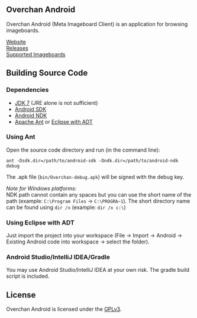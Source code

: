 ## Overchan Android

Overchan Android (Meta Imageboard Client) is an application for browsing imageboards.

[Website](http://miku-nyan.github.io/Overchan-Android/)  
[Releases](https://github.com/miku-nyan/Overchan-Android/releases)  
[Supported Imageboards](https://github.com/miku-nyan/Overchan-Android/blob/master/Imageboards.md)

## Building Source Code

### Dependencies

* [JDK 7](http://www.oracle.com/technetwork/java/javase/downloads/index.html) (JRE alone is not sufficient)
* [Android SDK](https://developer.android.com/sdk/index.html#Other)
* [Android NDK](https://developer.android.com/tools/sdk/ndk/index.html#Downloads)
* [Apache Ant](http://ant.apache.org/bindownload.cgi) or [Eclipse with ADT](http://developer.android.com/sdk/installing/installing-adt.html)

### Using Ant

Open the source code directory and run (in the command line):

`ant -Dsdk.dir=/path/to/android-sdk -Dndk.dir=/path/to/android-ndk debug`

The .apk file (`bin/Overchan-debug.apk`) will be signed with the debug key.

*Note for Windows platforms:*  
NDK path cannot contain any spaces but you can use the short name of the path (example: `C:\Program Files` → `C:\PROGRA~1`). The short directory name can be found using `dir /x` (example: `dir /x c:\`)

### Using Eclipse with ADT

Just import the project into your workspace (File → Import → Android → Existing Android code into workspace → select the folder).

### Android Studio/IntelliJ IDEA/Gradle

You may use Android Studio/IntelliJ IDEA at your own risk. The gradle build script is included.

## License

Overchan Android is licensed under the [GPLv3](http://www.gnu.org/licenses/gpl-3.0.txt).
